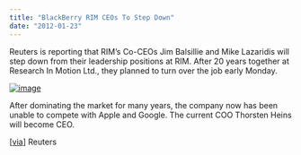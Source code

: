```yaml
---
title: "BlackBerry RIM CEOs To Step Down"
date: "2012-01-23"
---
```


Reuters is reporting that RIM’s Co-CEOs Jim Balsillie and Mike Lazaridis will step down from their leadership positions at RIM. After 20 years together at Research In Motion Ltd., they planned to turn over the job early Monday.

[![image](http://lh3.ggpht.com/-DiLxpWPMsT8/TxzKesH0HKI/AAAAAAAAIS0/hZFc--XhtCQ/image_thumb.png?imgmax=800 "image")](http://lh5.ggpht.com/--q61Wlo9z3A/TxzKdkuOSII/AAAAAAAAISs/wZVAlT8c6yY/s1600-h/image%25255B2%25255D.png)

After dominating the market for many years, the company now has been unable to compete with Apple and Google. The current COO Thorsten Heins will become CEO.

\[[via](http://www.reuters.com/article/2012/01/23/us-rim-idUSTRE80M04920120123)\] Reuters
